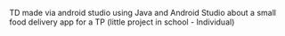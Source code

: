 TD made via android studio using Java and Android Studio about a small food delivery app for a TP (little project in school - Individual)
